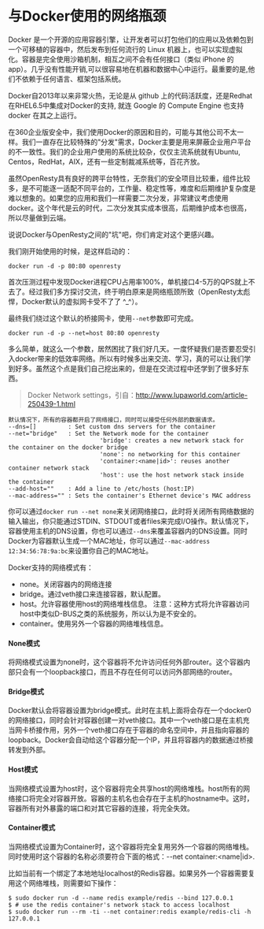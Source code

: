# 与Docker使用的网络瓶颈

Docker 是一个开源的应用容器引擎，让开发者可以打包他们的应用以及依赖包到一个可移植的容器中，然后发布到任何流行的 Linux 机器上，也可以实现虚拟化。容器是完全使用沙箱机制，相互之间不会有任何接口（类似 iPhone 的 app）。几乎没有性能开销,可以很容易地在机器和数据中心中运行。最重要的是,他们不依赖于任何语言、框架包括系统。

Docker自2013年以来非常火热，无论是从 github 上的代码活跃度，还是Redhat在RHEL6.5中集成对Docker的支持, 就连 Google 的 Compute Engine 也支持 docker 在其之上运行。

在360企业版安全中，我们使用Docker的原因和目的，可能与其他公司不太一样。我们一直存在比较特殊的"分发"需求，Docker主要是用来屏蔽企业用户平台的不一致性。我们的企业用户使用的系统比较杂，仅仅主流系统就有Ubuntu, Centos，RedHat，AIX，还有一些定制裁减系统等，百花齐放。

虽然OpenResty具有良好的跨平台特性，无奈我们的安全项目比较重，组件比较多，是不可能逐一适配不同平台的，工作量、稳定性等，难度和后期维护复杂度是难以想象的。如果您的应用和我们一样需要二次分发，非常建议考虑使用docker。这个年代是云的时代，二次分发其实成本很高，后期维护成本也很高，所以尽量做到云端。

说说Docker与OpenResty之间的"坑"吧，你们肯定对这个更感兴趣。

我们刚开始使用的时候，是这样启动的：

```
docker run -d -p 80:80 openresty
```

首次压测过程中发现Docker进程CPU占用率100%，单机接口4-5万的QPS就上不去了。经过我们多方探讨交流，终于明白原来是网络瓶颈所致（OpenResty太彪悍，Docker默认的虚拟网卡受不了了 ^_^）。

最终我们绕过这个默认的桥接网卡，使用`--net`参数即可完成。

```
docker run -d -p --net=host 80:80 openresty
```

多么简单，就这么一个参数，居然困扰了我们好几天。一度怀疑我们是否要忍受引入docker带来的低效率网络。所以有时候多出来交流、学习，真的可以让我们学到好多。虽然这个点是我们自己挖出来的，但是在交流过程中还学到了很多好东西。

> Docker Network settings，引自：http://www.lupaworld.com/article-250439-1.html

```
默认情况下，所有的容器都开启了网络接口，同时可以接受任何外部的数据请求。
--dns=[]         : Set custom dns servers for the container
--net="bridge"   : Set the Network mode for the container
                          'bridge': creates a new network stack for the container on the docker bridge
                          'none': no networking for this container
                          'container:<name|id>': reuses another container network stack
                          'host': use the host network stack inside the container
--add-host=""    : Add a line to /etc/hosts (host:IP)
--mac-address="" : Sets the container's Ethernet device's MAC address
```


你可以通过`docker run --net none`来关闭网络接口，此时将关闭所有网络数据的输入输出，你只能通过STDIN、STDOUT或者files来完成I/O操作。默认情况下，容器使用主机的DNS设置，你也可以通过`--dns`来覆盖容器内的DNS设置。同时Docker为容器默认生成一个MAC地址，你可以通过`--mac-address 12:34:56:78:9a:bc`来设置你自己的MAC地址。

Docker支持的网络模式有：

* none。关闭容器内的网络连接
* bridge。通过veth接口来连接容器，默认配置。
* host。允许容器使用host的网络堆栈信息。 注意：这种方式将允许容器访问host中类似D-BUS之类的系统服务，所以认为是不安全的。
* container。使用另外一个容器的网络堆栈信息。 　　

#### None模式

将网络模式设置为none时，这个容器将不允许访问任何外部router。这个容器内部只会有一个loopback接口，而且不存在任何可以访问外部网络的router。

#### Bridge模式

Docker默认会将容器设置为bridge模式。此时在主机上面将会存在一个docker0的网络接口，同时会针对容器创建一对veth接口。其中一个veth接口是在主机充当网卡桥接作用，另外一个veth接口存在于容器的命名空间中，并且指向容器的loopback。Docker会自动给这个容器分配一个IP，并且将容器内的数据通过桥接转发到外部。

#### Host模式

当网络模式设置为host时，这个容器将完全共享host的网络堆栈。host所有的网络接口将完全对容器开放。容器的主机名也会存在于主机的hostname中。这时，容器所有对外暴露的端口和对其它容器的连接，将完全失效。

#### Container模式

当网络模式设置为Container时，这个容器将完全复用另外一个容器的网络堆栈。同时使用时这个容器的名称必须要符合下面的格式：--net container:<name|id>.

比如当前有一个绑定了本地地址localhost的Redis容器。如果另外一个容器需要复用这个网络堆栈，则需要如下操作：

```
$ sudo docker run -d --name redis example/redis --bind 127.0.0.1
$ # use the redis container's network stack to access localhost
$ sudo docker run --rm -ti --net container:redis example/redis-cli -h 127.0.0.1
```
